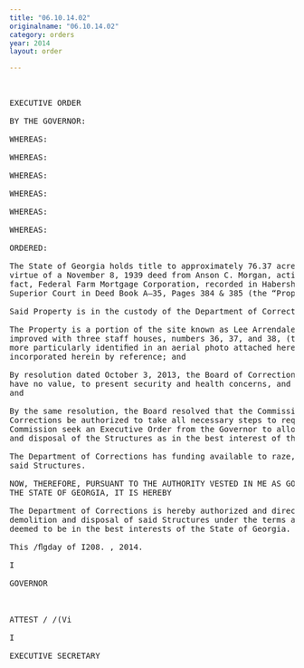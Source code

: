 ```yaml
---
title: "06.10.14.02"
originalname: "06.10.14.02"
category: orders
year: 2014
layout: order

---
```

<pre>
 

EXECUTIVE ORDER

BY THE GOVERNOR:

WHEREAS:

WHEREAS:

WHEREAS:

WHEREAS:

WHEREAS:

WHEREAS:

ORDERED:

The State of Georgia holds title to approximately 76.37 acres of improved real property by
virtue of a November 8, 1939 deed from Anson C. Morgan, acting through his attorney in
fact, Federal Farm Mortgage Corporation, recorded in Habersham County Clerk of
Superior Court in Deed Book A—35, Pages 384 & 385 (the “Property”); and

Said Property is in the custody of the Department of Corrections; and

The Property is a portion of the site known as Lee Arrendale State Prison and is
improved with three staff houses, numbers 36, 37, and 38, (the “Structures”) which are
more particularly identiﬁed in an aerial photo attached hereto as Exhibit “A” and
incorporated herein by reference; and

By resolution dated October 3, 2013, the Board of Corrections declared the Structures to
have no value, to present security and health concerns, and to be in need of demolition;
and

By the same resolution, the Board resolved that the Commissioner of the Department of
Corrections be authorized to take all necessary steps to request the State Properties
Commission seek an Executive Order from the Governor to allow for the razing, demolition,
and disposal of the Structures as in the best interest of the State of Georgia; and

The Department of Corrections has funding available to raze, demolish and dispose of
said Structures.

NOW, THEREFORE, PURSUANT TO THE AUTHORITY VESTED IN ME AS GOVERNOR OF
THE STATE OF GEORGIA, IT IS HEREBY

The Department of Corrections is hereby authorized and directed to provide for the razing,
demolition and disposal of said Structures under the terms and conditions which are
deemed to be in the best interests of the State of Georgia.

This /ﬂgday of I208. , 2014.

I 

GOVERNOR

 

ATTEST / /(Vi 

I

EXECUTIVE SECRETARY

</pre>
